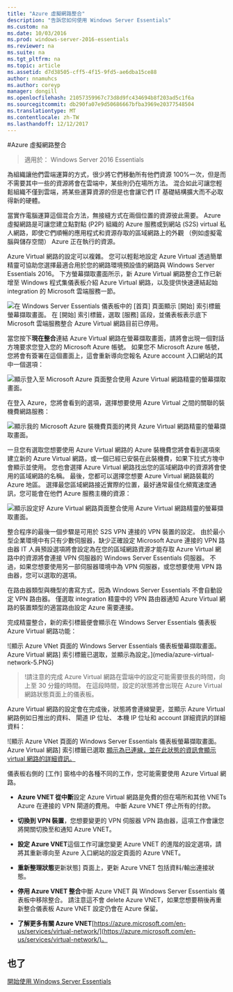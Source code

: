 ```yaml
---
title: "Azure 虛擬網路整合"
description: "告訴您如何使用 Windows Server Essentials"
ms.custom: na
ms.date: 10/03/2016
ms.prod: windows-server-2016-essentials
ms.reviewer: na
ms.suite: na
ms.tgt_pltfrm: na
ms.topic: article
ms.assetid: d7d38505-cff5-4f15-9fd5-ae6dba15ce88
author: nnamuhcs
ms.author: coreyp
manager: dongill
ms.openlocfilehash: 21057359967c73d8d9fc434694b8f203ad5c1f6a
ms.sourcegitcommit: db290fa07e9d50686667bfba3969e20377548504
ms.translationtype: MT
ms.contentlocale: zh-TW
ms.lasthandoff: 12/12/2017
---
```

#<a name="azure-virtual-network-integration"></a>Azure 虛擬網路整合

>適用於： Windows Server 2016 Essentials

為組織讓他們雲端運算的方式，很少將它們移動所有他們資源 100%一次，但是而不需要其中一些的資源將會在雲端中，某些則仍在場所方法。 混合如此可讓您輕鬆組織不僅到雲端，將某些運算資源的但是也會讓它們 IT 基礎結構擴大而不必取得新的硬體。

當實作電腦運算這個混合方法，無接縫方式在兩個位置的資源彼此需要。 Azure 虛擬網路是可讓您建立點對點 (P2P) 組織的 Azure 服務或到網站 (S2S) virtual 私人網路，即使它們順暢的應用程式和資源存取的區域網路上的外觀 （例如虛擬電腦與儲存空間） Azure 正在執行的資源。

Azure Virtual 網路的設定可以複雜。 您可以輕鬆地設定 Azure Virtual 透過簡單精靈可協助您選擇最適合用於您的網路環境預設值的網路與 Windows Server Essentials 2016。 下方螢幕擷取畫面所示，新 Azure Virtual 網路整合工作已新增至 Windows 程式集儀表板介紹 Azure Virtual 網路，以及提供快速連結起始 integration 的 Microsoft 雲端服務一節。

![在 Windows Server Essentials 儀表板中的 [首頁] 頁面顯示 [開始] 索引標籤螢幕擷取畫面。 在 [開始] 索引標籤，選取 [服務] 區段，並儀表板表示底下 Microsoft 雲端服務整合 Azure Virtual 網路目前已停用。](media/azure-virtual-network-1.PNG)

當您按下**現在整合**連結 Azure Virtual 網路在螢幕擷取畫面，請將會出現一個對話方塊要求您登入您的 Microsoft Azure 帳號。 如果您不 Microsoft Azure 帳號，您將會有簽署在這個畫面上，這會重新導向您報名 Azure account 入口網站的其中一個選項：

![顯示登入至 Microsoft Azure 頁面整合使用 Azure Virtual 網路精靈的螢幕擷取畫面。](media/azure-virtual-network-2.PNG)

在登入 Azure，您將會看到的選項，選擇想要使用 Azure Virtual 之間的關聯的裝機費網路服務：

![顯示我的 Microsoft Azure 裝機費頁面的拷貝 Azure Virtual 網路精靈的螢幕擷取畫面。](media/azure-virtual-network-3.PNG)

一旦您有選取您想要使用 Azure Virtual 網路的 Azure 裝機費您將會看到選項來建立新的 Azure Virtual 網路，或一個已經已安裝在此裝機費，如果下拉式方塊中會顯示並使用。 您也會選擇 Azure Virtual 網路找出您的區域網路中的資源將會使用的區域網路的名稱。 最後，您都可以選擇您想要 Azure Virtual 網路裝載的 Azure 地區。 選擇最您區域網路接近實際的位置，最好通常最佳化頻寬速度通訊，您可能會在他們 Azure 服務主機的資源：

![顯示設定好 Azure Virtual 網路頁面整合使用 Azure Virtual 網路精靈的螢幕擷取畫面。](media/azure-virtual-network-4.PNG)

整合程序的最後一個步驟是可用於 S2S VPN 連接的 VPN 裝置的設定。 由於最小型企業環境中有只有少數伺服器，缺少正確設定 Microsoft Azure 連接的 VPN 路由器 IT 人員預設選項將會設定為在您的區域網路資源才能存取 Azure Virtual 網路中的資源將會連接 VPN 伺服器的 Windows Server Essentials 伺服器。 不過，如果您想要使用另一部伺服器環境中為 VPN 伺服器，或您想要使用 VPN 路由器，您可以選取的選項。

在路由器類型與機型的書寫方式，因為 Windows Server Essentials 不會自動設定 VPN 路由器。 僅選取 integration 精靈中的 VPN 路由器通知 Azure Virtual 網路的裝置類型的適當路由設定 Azure 需要連接。

完成精靈整合，新的索引標籤便會顯示在 Windows Server Essentials 儀表板 Azure Virtual 網路功能：

![顯示 Azure VNet 頁面的 Windows Server Essentials 儀表板螢幕擷取畫面。 Azure Virtual 網路] 索引標籤已選取，並顯示為設定。](media/azure-virtual-network-5.PNG)

>!請注意的完成 Azure Virtual 網路在雲端中的設定可能需要很長的時間，向上至 30 分鐘的時間。 在這段時間，設定的狀態將會出現在 Azure Virtual 網路狀態頁面上的儀表板。

Azure Virtual 網路的設定會在完成後，狀態將會連線變更，並顯示 Azure Virtual 網路例如日推出的資料、 閘道 IP 位址、 本機 IP 位址和 account 詳細資訊的詳細資料：

![顯示 Azure VNet 頁面的 Windows Server Essentials 儀表板螢幕擷取畫面。 Azure Virtual 網路] 索引標籤已選取 [顯示為已連線，並在此狀態的資訊會顯示 virtual 網路的詳細資訊。](media/azure-virtual-network-6.PNG)

儀表板右側的 [工作] 窗格中的各種不同的工作，您可能需要使用 Azure Virtual 網路。

-   **Azure VNET 從中斷**設定 Azure Virtual 網路是免費的但在場所和其他 VNETs Azure 在連接的 VPN 閘道的費用。 中斷 Azure VNET 停止所有的付款。

-   **切換到 VPN 裝置**，您想要變更的 VPN 伺服器 VPN 路由器，這項工作會讓您將開關切換至和通知 Azure VNET。

-   **設定 Azure VNET**這個工作可讓您變更 Azure VNET 的進階的設定選項，請將其重新導向至 Azure 入口網站的設定頁面的 Azure VNET。

-   **重新整理狀態**更新狀態] 頁面上，更新 Azure VNET 包括資料/輸出連接狀態。

-   **停用 Azure VNET 整合**中斷 Azure VNET 與 Windows Server Essentials 儀表板中移除整合。 請注意這不會 delete Azure VNET，如果您想要稍後再重新整合儀表板 Azure VNET 設定仍會在 Azure 保留。

-   **了解更多有關 Azure VNET**[https://azure.microsoft.com/en-us/services/virtual-network/](https://azure.microsoft.com/en-us/services/virtual-network/)。

<a name="see-also"></a>也了
--------
[開始使用 Windows Server Essentials](get-started.md)
